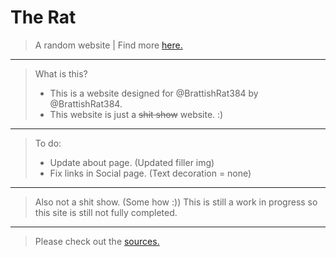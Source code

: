 #    The Rat

> A random website | Find more <a href="https://brattishrat384.xyz/" target="_blank">here.</a>
---
> What is this?
> - This is a website designed for @BrattishRat384 by @BrattishRat384.
> - This website is just a ~~shit show~~ website. :) 
---
> To do:
> - Update about page. (Updated filler img)
> - Fix links in Social page. (Text decoration = none)
---
> Also not a shit show. (Some how :))
> This is still a work in progress so this site is still not fully completed.
---
> Please check out the <a href="https://brattishrat384.xyz/misc/sources.txt" target="_blank">sources.</a>
